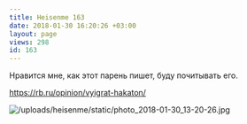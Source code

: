 ```yaml
---
title: Heisenme 163
date: 2018-01-30 16:20:26 +03:00
layout: page
views: 298
id: 163
---
```


Нравится мне, как этот парень пишет, буду почитывать его.

https://rb.ru/opinion/vyigrat-hakaton/



![/uploads/heisenme/static/photo_2018-01-30_13-20-26.jpg](/uploads/heisenme/static/photo_2018-01-30_13-20-26.jpg)
